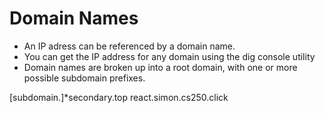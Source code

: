 # Domain Names
- An IP adress can be referenced by a domain name. 
- You can get the IP address for any domain using the dig console utility
- Domain names are broken up into a root domain, with one or more possible subdomain prefixes. 

[subdomain.]*secondary.top
react.simon.cs250.click